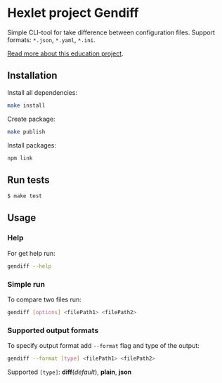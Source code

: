 # Hexlet project Gendiff

Simple CLI-tool for take difference between configuration files. Support formats: `*.json`, `*.yaml`, `*.ini`.

[Read more about this education project](https://ru.hexlet.io/professions/frontend/projects/46).

## Installation

Install all dependencies:
```sh
make install
```

Create package:
```sh
make publish
```

Install packages:
```sh
npm link
```

## Run tests

```sh
$ make test
```

## Usage

### Help

For get help run:
```sh
gendiff --help
```

### Simple run

To compare two files run:
```sh
gendiff [options] <filePath1> <filePath2>
```

### Supported output formats

To specify output format add `--format` flag and type of the output:
```sh
gendiff --format [type] <filePath1> <filePath2>
```

Supported `[type]`: __diff__(*default*), __plain__, __json__
